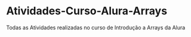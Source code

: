 # Atividades-Curso-Alura-Arrays
Todas as Atividades realizadas no curso de Introdução a Arrays da Alura
